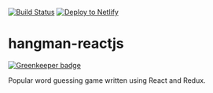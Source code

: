 [![Build Status](https://travis-ci.org/neverendingqs/hangman-reactjs.svg?branch=master)](https://travis-ci.org/neverendingqs/hangman-reactjs)
[![Deploy to Netlify](https://www.netlify.com/img/deploy/button.svg)](https://app.netlify.com/start/deploy?repository=https://github.com/neverendingqs/hangman-reactjs)

# hangman-reactjs

[![Greenkeeper badge](https://badges.greenkeeper.io/neverendingqs/hangman-reactjs.svg)](https://greenkeeper.io/)

Popular word guessing game written using React and Redux.
